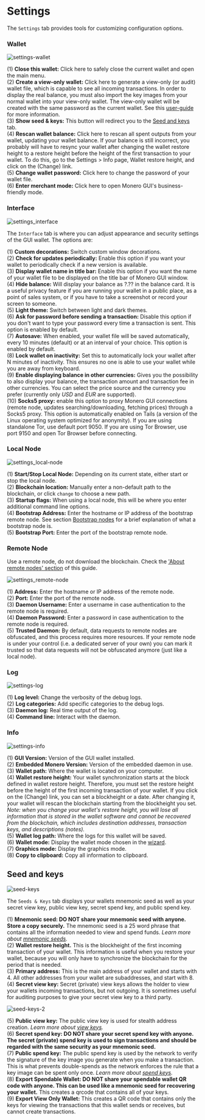 # Settings
The `Settings` tab provides tools for customizing configuration options.

### Wallet
![settings-wallet](media/black_settings-wallet.png)

(1) **Close this wallet:** Click here to safely close the current wallet and open the main menu.  
(2) **Create a view-only wallet:** Click here to generate a view-only (or audit) wallet file, which is capable to see all incoming transactions. In order to display the real balance, you must also import the key images from your normal wallet into your view-only wallet. The view-only wallet will be created with the same password as the current wallet. See this [user-guide](https://getmonero.org/resources/user-guides/view_only.html) for more information.  
(3) **Show seed & keys:** This button will redirect you to the [Seed and keys](#seed-and-keys) tab.  
(4) **Rescan wallet balance:** Click here to rescan all spent outputs from your wallet, updating your wallet balance. If your balance is still incorrect, you probably will have to resync your wallet after changing the wallet restore height to a restore height before the height of the first transaction to your wallet. To do this, go to the Settings > Info page, Wallet restore height, and click on the (Change) link.  
(5) **Change wallet password:** Click here to change the password of your wallet file.  
(6) **Enter merchant mode:** Click here to open Monero GUI's business-friendly mode.  


### Interface
![settings_interface](media/black_settings-interface.png)

The `Interface` tab is where you can adjust appearance and security settings of the GUI wallet. The options are:

(1) **Custom decorations:** Switch custom window decorations.  
(2) **Check for updates periodically:** Enable this option if you want your wallet to periodically check if a new version is available.  
(3) **Display wallet name in title bar:** Enable this option if you want the name of your wallet file to be displayed on the title bar of Monero GUI window.  
(4) **Hide balance:** Will display your balance as ?.?? in the balance card. It is a useful privacy feature if you are running your wallet in a public place, as a point of sales system, or if you have to take a screenshot or record your screen to someone.  
(5) **Light theme:** Switch between light and dark themes.  
(6) **Ask for password before sending a transaction:** Disable this option if you don't want to type your password every time a transaction is sent. This option is enabled by default.  
(7) **Autosave:** When enabled, your wallet file will be saved automatically, every 10 minutes (default) or at an interval of your choice. This option is enabled by default.  
(8) **Lock wallet on inactivity:** Set this to automatically lock your wallet after N minutes of inactivity. This ensures no one is able to use your wallet while you are away from keyboard.  
(9) **Enable displaying balance in other currencies:** Gives you the possibility to also display your balance, the transaction amount and transaction fee in other currencies. You can select the price source and the currency you prefer (currently only *USD* and *EUR* are supported).  
(10) **Socks5 proxy:** enable this option to proxy Monero GUI connections (remote node, updates searching/downloading, fetching prices) through a Socks5 proxy. This option is automatically enabled on Tails (a version of the Linux operating system optimized for anonymity). If you are using standalone Tor, use default port 9050. If you are using Tor Browser, use port 9150 and open Tor Browser before connecting.

### Local Node
![settings_local-node](media/black_settings-node-local_node.png)

(1) **Start/Stop Local Node:** Depending on its current state, either start or stop the local node.  
(2) **Blockchain location:** Manually enter a non-default path to the blockchain, or click `change` to choose a new path.  
(3) **Startup flags:** When using a local node, this will be where you enter additional command line options.  
(4) **Bootstrap Address:** Enter the hostname or IP address of the bootstrap remote node. See section [Bootstrap nodes](#bootstrap-nodes) for a brief explanation of what a bootstrap node is.  
(5) **Bootstrap Port:** Enter the port of the bootstrap remote node.  

### Remote Node
Use a remote node, do not download the blockchain. Check the ['About remote nodes' section](#about-remote-nodes) of this guide.

![settings_remote-node](media/black_settings-node-remote_node.png)

(1) **Address:** Enter the hostname or IP address of the remote node.  
(2) **Port:** Enter the port of the remote node.  
(3) **Daemon Username:**  Enter a username in case authentication to the remote node is required.  
(4) **Daemon Password:**  Enter a password in case authentication to the remote node is required.  
(5) **Trusted Daemon:** By default, data requests to remote nodes are obfuscated, and this process requires more resources. If your remote node is under your control (i.e. a dedicated server of your own) you can mark it trusted so that data requests will not be obfuscated anymore (just like a local node).

### Log
![settings-log](media/black_settings-log.png)

(1) **Log level:** Change the verbosity of the debug logs.  
(2) **Log categories:** Add specific categories to the debug logs.  
(3) **Daemon log:** Real time output of the log.  
(4) **Command line:** Interact with the daemon.

### Info
![settings-info](media/black_settings-info.png)

(1) **GUI Version:** Version of the GUI wallet installed.  
(2) **Embedded Monero Version:** Version of the embedded daemon in use.  
(3) **Wallet path:** Where the wallet is located on your computer.  
(4) **Wallet restore height:** Your wallet synchronization starts at the block defined in wallet restore height. Therefore, you must set the restore height before the height of the first incoming transaction of your wallet. If you click on the (Change) link, you can set a blockheight or a date. After changing it, your wallet will rescan the blockchain starting from the blockheight you set. *Note: when you change your wallet's restore height, you will lose all information that is stored in the wallet software and cannot be recovered from the blockchain, which includes destination addresses, transaction keys, and descriptions (notes).*   
(5) **Wallet log path:** Where the logs for this wallet will be saved.  
(6) **Wallet mode:** Display the wallet mode chosen in the [wizard](#choose-wallet-mode).  
(7) **Graphics mode:** Display the graphics mode.  
(8) **Copy to clipboard:** Copy all information to clipboard.  

## Seed and keys
![seed-keys](media/black_seed-keys.png)

The `Seeds & Keys` tab displays your wallets mnemonic seed as well as your secret view key, public view key, secret spend key, and public spend key.

(1) **Mnemonic seed: DO NOT share your mnemonic seed with anyone. Store a copy securely.** The mnemonic seed is a 25 word phrase that contains all the information needed to view and spend funds. *Learn more about [mnemonic seeds](https://getmonero.org/resources/moneropedia/mnemonicseed.html).*  
(2) **Wallet restore height.** This is the blockheight of the first incoming transaction of your wallet. This information is useful when you restore your wallet, because you will only have to synchronize the blockchain for the period that is needed.  
(3) **Primary address:** This is the main address of your wallet and starts with 4. All other addresses from your wallet are subaddresses, and start with 8.  
(4) **Secret view key:** Secret (private) view keys allows the holder to view your wallets incoming transactions, but not outgoing. It is sometimes useful for auditing purposes to give your secret view key to a third party.  

![seed-keys-2](media/black_seed-keys_2.png)

(5) **Public view key:** The public view key is used for stealth address creation. *Learn more about [view keys](https://getmonero.org/resources/moneropedia/viewkey.html).*  
(6) **Secret spend key: DO NOT share your secret spend key with anyone. The secret (private) spend key is used to sign transactions and should be regarded with the same security as your mnemonic seed.**  
(7) **Public spend key:** The public spend key is used by the network to verify the signature of the key image you generate when you make a transaction. This is what prevents double-spends as the network enforces the rule that a key image can be spent only once. *Learn more about [spend keys](https://getmonero.org/resources/moneropedia/spendkey.html).*  
(8) **Export Spendable Wallet: DO NOT share your spendable wallet QR code with anyone. This can be used like a mnemonic seed for recovering your wallet.** This creates a qrcode that contains all of your keys.  
(9) **Export View Only Wallet:** This creates a QR code that contains only the keys for viewing the transactions that this wallet sends or receives, but cannot create transactions.  
